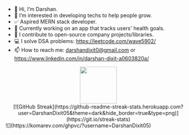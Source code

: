 - 👋 Hi, I’m Darshan.
- 👀 I’m interested in developing techs to help people grow.
- ✅ Aspired MERN stack developer.
- 🎯 Currently working on an app that tracks users' health goals.
- 🌟 I contribute to open-source company projects/libraries.
- 💻 I solve DSA problems: https://leetcode.com/wave5902/ 
- 📫 How to reach me: darshandixit0@gmail.com or https://www.linkedin.com/in/darshan-dixit-a0603820a/

<div id="header" align="center">
  <img src="https://media.giphy.com/media/eNAsjO55tPbgaor7ma/giphy.gif" width="100"/>
</div>


<!---
DarshanDixit05/DarshanDixit05 is a ✨ special ✨ repository because its `README.md` (this file) appears on your GitHub profile.
You can click the Preview link to take a look at your changes.
--->
<div align="center">
[![GitHub Streak](https://github-readme-streak-stats.herokuapp.com?user=DarshanDixit05&theme=dark&hide_border=true&type=png)](https://git.io/streak-stats)
</div>
![](https://komarev.com/ghpvc/?username=DarshanDixit05)
